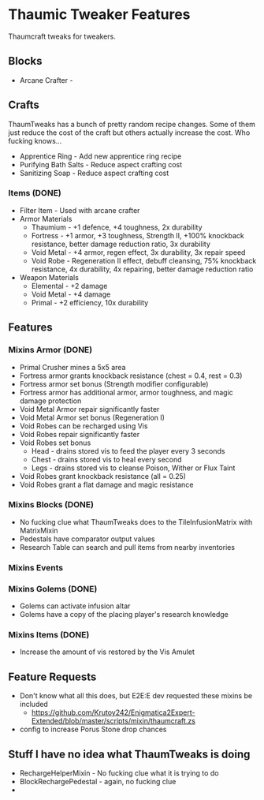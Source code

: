 # Thaumic Tweaker Features
Thaumcraft tweaks for tweakers.

## Blocks
- Arcane Crafter - 

## Crafts
ThaumTweaks has a bunch of pretty random recipe changes. Some of them just reduce the cost of the craft but others actually increase the cost. Who fucking knows...
- Apprentice Ring - Add new apprentice ring recipe
- Purifying Bath Salts - Reduce aspect crafting cost
- Sanitizing Soap - Reduce aspect crafting cost


### Items (DONE)
- Filter Item - Used with arcane crafter
- Armor Materials
  - Thaumium - +1 defence, +4 toughness, 2x durability
  - Fortress - +1 armor, +3 toughness, Strength II, +100% knockback resistance, better damage reduction ratio, 3x durability
  - Void Metal - +4 armor, regen effect, 3x durability, 3x repair speed
  - Void Robe - Regeneration II effect, debuff cleansing, 75% knockback resistance, 4x durability, 4x repairing, better damage reduction ratio
- Weapon Materials
  - Elemental - +2 damage
  - Void Metal - +4 damage
  - Primal - +2 efficiency, 10x durability

## Features
### Mixins Armor (DONE)
- Primal Crusher mines a 5x5 area
- Fortress armor grants knockback resistance (chest = 0.4, rest = 0.3)
- Fortress armor set bonus (Strength modifier configurable)
- Fortress armor has additional armor, armor toughness, and magic damage protection
- Void Metal Armor repair significantly faster
- Void Metal Armor set bonus (Regeneration I)
- Void Robes can be recharged using Vis
- Void Robes repair significantly faster
- Void Robes set bonus
  - Head - drains stored vis to feed the player every 3 seconds
  - Chest - drains stored vis to heal every second
  - Legs - drains stored vis to cleanse Poison, Wither or Flux Taint
- Void Robes grant knockback resistance (all = 0.25)
- Void Robes grant a flat damage and magic resistance

### Mixins Blocks (DONE)
- No fucking clue what ThaumTweaks does to the TileInfusionMatrix with MatrixMixin
- Pedestals have comparator output values
- Research Table can search and pull items from nearby inventories

### Mixins Events
### Mixins Golems (DONE)
- Golems can activate infusion altar
- Golems have a copy of the placing player's research knowledge

### Mixins Items (DONE)
- Increase the amount of vis restored by the Vis Amulet

## Feature Requests
- Don't know what all this does, but E2E:E dev requested these mixins be included
  - https://github.com/Krutoy242/Enigmatica2Expert-Extended/blob/master/scripts/mixin/thaumcraft.zs
- config to increase Porus Stone drop chances

## Stuff I have no idea what ThaumTweaks is doing
- RechargeHelperMixin - No fucking clue what it is trying to do
- BlockRechargePedestal - again, no fucking clue
- 
